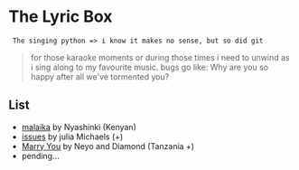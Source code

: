#           The Lyric Box
     The singing python => i know it makes no sense, but so did git
     
>for those karaoke moments or during those times i need to unwind as i sing
 along to my favourite music. bugs go like: Why are you so happy after all we've tormented you? 
 
## List
 * [malaika](https://www.youtube.com/watch?v=CaQKtZQCLBY) by Nyashinki  (Kenyan)
 * [issues](https://www.youtube.com/watch?v=biNFM2up81c)  by julia Michaels (+)
 * [Marry You](https://www.youtube.com/watch?v=QdOaBtUvH80) by Neyo and Diamond (Tanzania +)
 * pending...